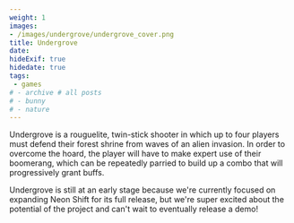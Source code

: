 ```yaml
---
weight: 1
images:
- /images/undergrove/undergrove_cover.png
title: Undergrove
date:
hideExif: true
hidedate: true
tags:
 - games
# - archive # all posts
# - bunny
# - nature
---
```




Undergrove is a rouguelite, twin-stick shooter in which up to four players must defend their forest shrine from waves of an alien invasion. In order to overcome the hoard, the player will have to make expert use of their boomerang, which can be repeatedly parried to build up a combo that will progressively grant buffs.

Undergrove is still at an early stage because we're currently focused on expanding Neon Shift for its full release, but we're super excited about the potential of the project and can't wait to eventually release a demo!


